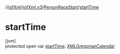 //[iofXml](../../../index.md)/[iofXml.v3](../index.md)/[PersonRaceStart](index.md)/[startTime](start-time.md)

# startTime

[jvm]\
protected open var [startTime](start-time.md): [XMLGregorianCalendar](https://docs.oracle.com/javase/8/docs/api/javax/xml/datatype/XMLGregorianCalendar.html)
